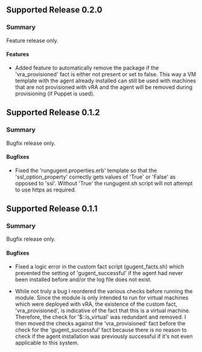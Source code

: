 ## Supported Release 0.2.0
### Summary

Feature release only.

#### Features
- Added feature to automatically remove the package if the
  'vra_provisioned' fact is either not present or set to false.
  This way a VM template with the agent already installed can
  still be used with machines that are not provisioned with vRA
  and the agent will be removed during provisioning (if Puppet
  is used).

## Supported Release 0.1.2
### Summary

Bugfix release only.

#### Bugfixes
- Fixed the 'rungugent.properties.erb' template so that the
  'ssl_option_property' correctly gets values of 'True' or
  'False' as opposed to 'ssl'. Without 'True' the rungugent.sh
  script will not attempt to use https as required.

## Supported Release 0.1.1
### Summary

Bugfix release only.

#### Bugfixes
- Fixed a logic error in the custom fact script (gugent_facts.sh)
  which prevented the setting of 'gugent_successful' if the agent
  had never been installed before and/or the log file does not exist.

- While not truly a bug I reordered the various checks before
  running the module. Since the module is only intended to run for 
  virtual machines which were deployed with vRA, the existence
  of the custom fact, 'vra_provisioned', is indicative of the fact
  that this is a virtual machine. Therefore, the check for 
  '$::is_virtual' was redundant and removed. I then moved the 
  checks against the 'vra_provisioned' fact before the check
  for the 'gugent_successful' fact because there is no reason
  to check if the agent installation was previously successful
  if it's not even applicable to this system.
